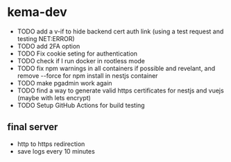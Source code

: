 # kema-dev

* TODO add a v-if to hide backend cert auth link (using a test request and testing NET:ERROR)
* TODO add 2FA option
* TODO Fix cookie seting for authentication
* TODO check if I run docker in rootless mode
* TODO fix npm warnings in all containers if possible and revelant, and remove --force for npm install in nestjs container
* TODO make pgadmin work again
* TODO find a way to generate valid https certificates for nestjs and vuejs (maybe with lets encrypt)
* TODO Setup GitHub Actions for build testing

## final server

* http to https redirection
* save logs every 10 minutes
